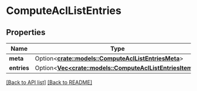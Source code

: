# ComputeAclListEntries

## Properties

Name | Type | Description | Notes
------------ | ------------- | ------------- | -------------
**meta** | Option<[**crate::models::ComputeAclListEntriesMeta**](ComputeAclListEntriesMeta.md)> |  | 
**entries** | Option<[**Vec&lt;crate::models::ComputeAclListEntriesItem&gt;**](ComputeAclListEntriesItem.md)> |  | 

[[Back to API list]](../README.md#documentation-for-api-endpoints) [[Back to README]](../README.md)


